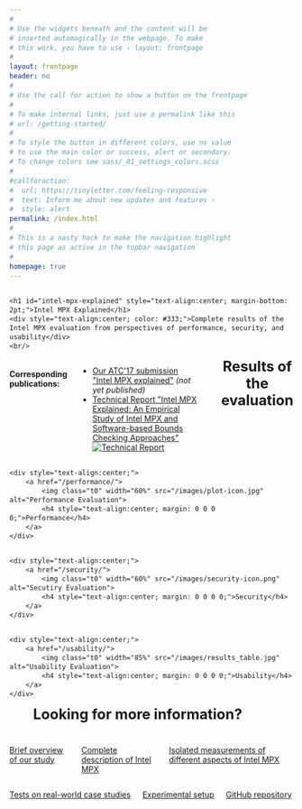 ```yaml
---
#
# Use the widgets beneath and the content will be
# inserted automagically in the webpage. To make
# this work, you have to use › layout: frontpage
#
layout: frontpage
header: no
#
# Use the call for action to show a button on the frontpage
#
# To make internal links, just use a permalink like this
# url: /getting-started/
#
# To style the button in different colors, use no value
# to use the main color or success, alert or secondary.
# To change colors see sass/_01_settings_colors.scss
#
#callforaction:
#  url: https://tinyletter.com/feeling-responsive
#  text: Inform me about new updates and features ›
#  style: alert
permalink: /index.html
#
# This is a nasty hack to make the navigation highlight
# this page as active in the topbar navigation
#
homepage: true
---
```



<div class="row">
<div class="large-6 large-push-3 columns" markdown="0">
    
    <h1 id="intel-mpx-explained" style="text-align:center; margin-bottom: 2pt;">Intel MPX Explained</h1>
    <div style="text-align:center; color: #333;">Complete results of the Intel MPX evaluation from perspectives of performance, security, and usability</div>
    <br/>
    
</div><!-- /.large-6.columns -->
</div><!-- /.row 1 -->

<div class="row">
<div class="medium-12 columns" markdown="1">

#### Corresponding publications:

* [Our ATC'17 submission "Intel MPX explained"]() _(not yet published)_
* [Technical Report "Intel MPX Explained: An Empirical Study of Intel MPX and Software-based Bounds Checking Approaches"](https://arxiv.org/abs/1702.00719)
[<img class="t0" width="25" src="http://localhost:4000/images/pdf-icon.png" alt="Technical Report">](https://arxiv.org/pdf/1702.00719v1.pdf)

----

<h3 style="text-align:center; margin-top: 0; margin-bottom: 1em; font-size: 1.8em;">Results of the evaluation</h3>

</div><!-- /.medium-6.columns -->
</div><!-- /.row 2 -->

<div class="row">
<div class="large-4 columns" markdown="0">
    
    
    <div style="text-align:center;">
        <a href="/performance/">
            <img class="t0" width="60%" src="/images/plot-icon.jpg" alt="Performance Evaluation">
            <h4 style="text-align:center; margin: 0 0 0 0;">Performance</h4>
        </a>
    </div>
    
</div><!-- /.large-4.columns -->

<div class="large-4 columns" markdown="0">
    
    <div style="text-align:center;">
        <a href="/security/">
            <img class="t0" width="60%" src="/images/security-icon.png" alt="Secutiry Evaluation">
            <h4 style="text-align:center; margin: 0 0 0 0;">Security</h4>
        </a>
    </div>
    
</div><!-- /.large-4.columns -->
<div class="large-4 columns" markdown="0">
    
    <div style="text-align:center;">
        <a href="/usability/">
            <img class="t0" width="85%" src="/images/results_table.jpg" alt="Usability Evaluation">
            <h4 style="text-align:center; margin: 0 0 0 0;">Usability</h4>
        </a>
    </div>
  
</div><!-- /.large-4.columns -->
</div><!-- /.row 3 -->

<div class="row">
<div class="medium-12 columns" markdown="1">

<br/>

----

<h2 style="text-align:center; margin-top: 0; margin-bottom: 1em; font-size: 1.8em;">Looking for more information?</h2>


</div><!-- /.medium-12.columns -->
</div><!-- /.row 4 -->


<div class="row">
<div class="large-5 large-push-1 columns" markdown="1" style="padding-left: 0">
    
[Brief overview of our study](/overview)

[Complete description of Intel MPX](/design/)

[Isolated measurements of different aspects of Intel MPX](/microbenchmarks/) 
    
</div><!-- /.large-6.columns -->

<div class="large-5 large-pull-1 columns" markdown="1" style="text-align: right">
    
[Tests on real-world case studies](/case-studies/)

[Experimental setup](/methodology/)

[GitHub repository](https://github.com/OleksiiOleksenko/intel_mpx_explained)

</div><!-- /.large-6.columns -->
</div><!-- /.row 5 -->



